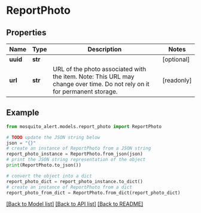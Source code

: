 # ReportPhoto


## Properties

Name | Type | Description | Notes
------------ | ------------- | ------------- | -------------
**uuid** | **str** |  | [optional] 
**url** | **str** | URL of the photo associated with the item. Note: This URL may change over time. Do not rely on it for permanent storage. | [readonly] 

## Example

```python
from mosquito_alert.models.report_photo import ReportPhoto

# TODO update the JSON string below
json = "{}"
# create an instance of ReportPhoto from a JSON string
report_photo_instance = ReportPhoto.from_json(json)
# print the JSON string representation of the object
print(ReportPhoto.to_json())

# convert the object into a dict
report_photo_dict = report_photo_instance.to_dict()
# create an instance of ReportPhoto from a dict
report_photo_from_dict = ReportPhoto.from_dict(report_photo_dict)
```
[[Back to Model list]](../README.md#documentation-for-models) [[Back to API list]](../README.md#documentation-for-api-endpoints) [[Back to README]](../README.md)


